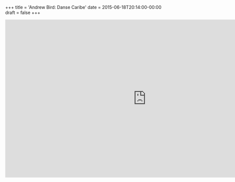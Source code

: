 +++
title = 'Andrew Bird: Danse Caribe'
date = 2015-06-18T20:14:00-00:00
draft = false
+++

<iframe width="896" height="504" src="https://www.youtube.com/embed/F-5MjmqpROw?si=7Qq9PCZsjdXjv5nh" title="YouTube video player" frameborder="0" allow="accelerometer; autoplay; clipboard-write; encrypted-media; gyroscope; picture-in-picture; web-share" referrerpolicy="strict-origin-when-cross-origin" allowfullscreen></iframe>
